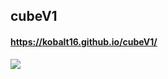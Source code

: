 ## cubeV1
#### https://kobalt16.github.io/cubeV1/
[![](https://github.com/kobalt16/sailing-book/blob/main/prv.gif)](https://kobalt16.github.io/cubeV1/)
